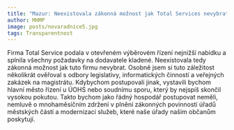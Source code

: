 ```yaml
---
title: "Mazur: Neexistovala zákonná možnost jak Total Services nevybrat"
author: MHMP
image: posts/novaradnice5.jpg
tags: Transparentnost
---
```


Firma Total Service podala v otevřeném výběrovém řízení nejnižší nabídku a splnila všechny požadavky na dodavatele kladené. Neexistovala tedy zákonná možnost jak tuto firmu nevybrat. Osobně jsem si tuto záležitost několikrát ověřoval s odbory legislativy, informatických činností a veřejných zakázek na magistrátu. Kdybychom postupovali jinak, vystavili bychom hlavní město řízení u ÚOHS nebo soudnímu sporu, který by nejspíš skončil vysokou pokutou. Takto bychom jako řádný hospodář postupovat neměli, nemluvě o mnohaměsíčním zdržení v plnění zákonných povinností úřadů městských částí a modernizaci služeb, které naše úřady našim občanům poskytují.
